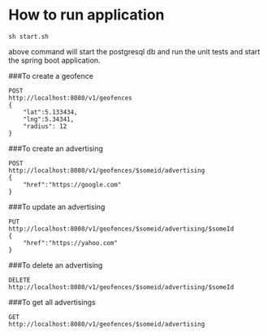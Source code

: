 # How to run application
``
sh start.sh
``

above command will start the postgresql db and run the unit tests and start the spring boot application. 

###To create a geofence
```
POST
http://localhost:8080/v1/geofences
{
    "lat":5.133434,
    "lng":5.34341,
    "radius": 12
}
```

###To create an advertising
```
POST
http://localhost:8080/v1/geofences/$someid/advertising
{
    "href":"https://google.com"
}
```

###To update an advertising
```
PUT
http://localhost:8080/v1/geofences/$someid/advertising/$someId
{
    "href":"https://yahoo.com"
}
```

###To delete an advertising
```
DELETE
http://localhost:8080/v1/geofences/$someid/advertising/$someId
```

###To get all advertisings
```
GET
http://localhost:8080/v1/geofences/$someid/advertising
```
